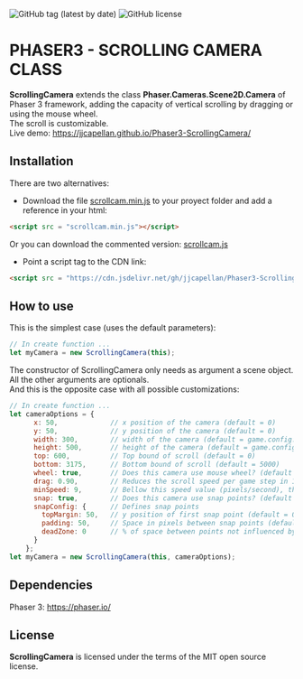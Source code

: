 ![GitHub tag (latest by date)](https://img.shields.io/github/tag-date/jjcapellan/Phaser3-ScrollingCamera.svg)
![GitHub license](https://img.shields.io/github/license/jjcapellan/Phaser3-ScrollingCamera.svg)
# PHASER3 - SCROLLING CAMERA CLASS
**ScrollingCamera** extends the class **Phaser.Cameras.Scene2D.Camera** of Phaser 3 framework, adding the capacity of vertical scrolling by dragging or using the mouse wheel.  
The scroll is customizable.  
Live demo: https://jjcapellan.github.io/Phaser3-ScrollingCamera/  
## Installation
There are two alternatives:
* Download the file [scrollcam.min.js](https://cdn.jsdelivr.net/gh/jjcapellan/Phaser3-ScrollingCamera@1.0.0/dist/scrollcam.min.js) to your proyect folder and add a reference in your html:
```html
<script src = "scrollcam.min.js"></script>
```  
Or you can download the commented version: [scrollcam.js](https://cdn.jsdelivr.net/gh/jjcapellan/Phaser3-ScrollingCamera@1.0.0/dist/scrollcam.js) 
* Point a script tag to the CDN link:
```html
<script src = "https://cdn.jsdelivr.net/gh/jjcapellan/Phaser3-ScrollingCamera@1.0.0/dist/scrollcam.min.js"></script>
```  
## How to use
This is the simplest case (uses the default parameters):
```javascript
// In create function ...
let myCamera = new ScrollingCamera(this);
```
The constructor of ScrollingCamera only needs as argument a scene object. All the other arguments are optionals.  
And this is the opposite case with all possible customizations:
```javascript
// In create function ...
let cameraOptions = {
      x: 50,             // x position of the camera (default = 0)
      y: 50,             // y position of the camera (default = 0)
      width: 300,        // width of the camera (default = game.config.width)
      height: 500,       // height of the camera (default = game.config.height)
      top: 600,          // Top bound of scroll (default = 0)
      bottom: 3175,      // Bottom bound of scroll (default = 5000)
      wheel: true,       // Does this camera use mouse wheel? (default = false)
      drag: 0.90,        // Reduces the scroll speed per game step in 10%. (default = 0.95)
      minSpeed: 9,       // Bellow this speed value (pixels/second), the scroll is stopped. (default = 4)
      snap: true,        // Does this camera use snap points? (default = false)
      snapConfig: {      // Defines snap points
        topMargin: 50,   // y position of first snap point (default = 0)
        padding: 50,     // Space in pixels between snap points (default = 20)
        deadZone: 0      // % of space between points not influenced by snap effect (0 - 1) (default = 0)
      }
    };
let myCamera = new ScrollingCamera(this, cameraOptions);
```
## Dependencies
Phaser 3: https://phaser.io/
## License
**ScrollingCamera** is licensed under the terms of the MIT open source license.


